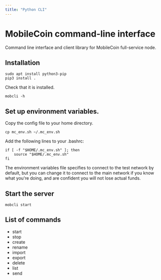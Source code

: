 ```yaml
---
title: "Python CLI"
---
```

# MobileCoin command-line interface
Command line interface and client library for MobileCoin full-service node.


## Installation

```shell
sudo apt install python3-pip
pip3 install .
```

Check that it is installed.
```shell
mobcli -h
```

## Set up environment variables.

Copy the config file to your home directory.
```shell
cp mc_env.sh ~/.mc_env.sh
```

Add the following lines to your .bashrc:
```shell
if [ -f "$HOME/.mc_env.sh" ]; then
    source "$HOME/.mc_env.sh"
fi
```

The environment variables file specifies to connect to the test network by default, but
you can change it to connect to the main network if you know what you're doing, and are
confident you will not lose actual funds.


## Start the server

```shell
mobcli start
```


## List of commands

- start
- stop
- create
- rename
- import
- export
- delete
- list
- send
